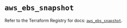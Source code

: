 # `aws_ebs_snapshot`

Refer to the Terraform Registry for docs: [`aws_ebs_snapshot`](https://registry.terraform.io/providers/hashicorp/aws/6.0.0/docs/resources/ebs_snapshot).

